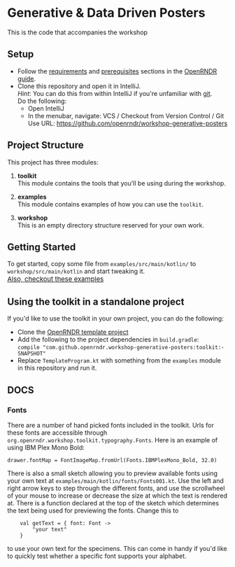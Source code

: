 # Generative & Data Driven Posters

This is the code that accompanies the workshop

## Setup

 - Follow the [requirements](https://guide.openrndr.org/#/Tutorial_Start?id=requirements) and [prerequisites](https://guide.openrndr.org/#/Tutorial_Start?id=setting-up-prerequisites()) sections in the [OpenRNDR guide](https://guide.openrndr.org/).
 - Clone this repository and open it in IntelliJ.<br>
   *Hint*: You can do this from within IntelliJ if you're unfamiliar with [git](https://git-scm.com/).<br>
   Do the following:
   - Open IntelliJ
   - In the menubar, navigate: VCS / Checkout from Version Control / Git<br>
     Use URL: https://github.com/openrndr/workshop-generative-posters


## Project Structure
This project has three modules:

1. **toolkit**<br>
This module contains the tools that you'll be using during the workshop.

2. **examples**<br>
This module contains examples of how you can use the `toolkit`.

3. **workshop**<br>
This is an empty directory structure reserved for your own work.

## Getting Started
To get started, copy some file from `examples/src/main/kotlin/` to `workshop/src/main/kotlin` and start tweaking it.<br>
<span style="font-size: 15px">
[Also, checkout these examples](examples/README.md)
</span>


## Using the toolkit in a standalone project
If you'd like to use the toolkit in your own project, you can do the following:
- Clone the [OpenRNDR template project](https://github.com/openrndr/openrndr-gradle-template)
- Add the following to the project dependencies in `build.gradle`:<br>
```compile "com.github.openrndr.workshop-generative-posters:toolkit:-SNAPSHOT"```
- Replace `TemplateProgram.kt` with something from the `examples` module in this repository and run it.


## DOCS
### Fonts
There are a number of hand picked fonts included in the toolkit.
Urls for these fonts are accessible through `org.openrndr.workshop.toolkit.typography.Fonts`.
Here is an example of using IBM Plex Mono Bold:
```
drawer.fontMap = FontImageMap.fromUrl(Fonts.IBMPlexMono_Bold, 32.0)
```

There is also a small sketch allowing you to preview available fonts using your own text at
`examples/main/kotlin/fonts/Fonts001.kt`. Use the left and right arrow keys to step through the different fonts, and use the scrollwheel of your mouse to increase or decrease the size at which the text is rendered at.
There is a function declared at the top of the sketch which determines the text being used for previewing the fonts.
Change this to
```
    val getText = { font: Font ->
        "your text"
    }
```
to use your own text for the specimens.
This can come in handy if you'd like to quickly test whether a specific font supports your alphabet.

